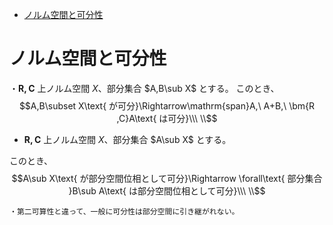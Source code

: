
- [ノルム空間と可分性](#ノルム空間と可分性)


# ノルム空間と可分性

・$\bm{R,C}$ 上ノルム空間 $X$、部分集合 $A,B\sub X$ とする。
このとき、$$A,B\subset X\text{ が可分}\Rightarrow\mathrm{span}A,\ A+B,\ \bm{R
,C}A\text{ は可分}\\\ \\$$

- $\bm{R,C}$ 上ノルム空間 $X$、部分集合 $A\sub X$ とする。

このとき、$$A\sub X\text{ が部分空間位相として可分}\Rightarrow \forall\text{ 部分集合 }B\sub A\text{ は部分空間位相として可分}\\\ \\$$

    ・第二可算性と違って、一般に可分性は部分空間に引き継がれない。